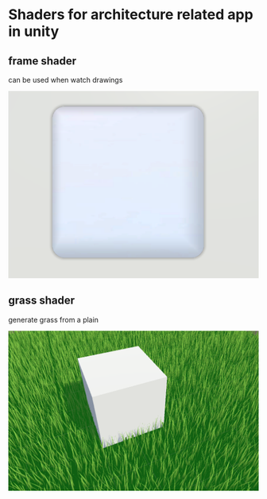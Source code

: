 # Shaders for architecture related app in unity

## frame shader

can be used when watch drawings

![image](Assets/Shaders/readmeJPG/frame.png)


## grass shader
generate grass from a plain

![image](Assets/Shaders/readmeJPG/grass.png)